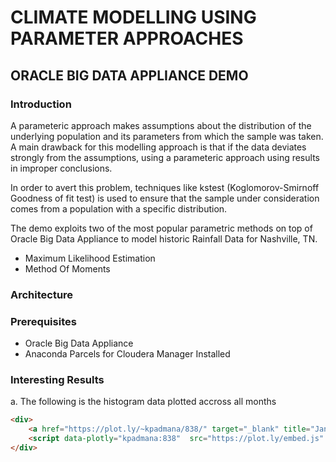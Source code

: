 # CLIMATE MODELLING USING PARAMETER APPROACHES 

## ORACLE BIG DATA APPLIANCE DEMO

### Introduction

A parameteric approach makes assumptions about the distribution of the underlying population and its parameters from which the sample was taken. A main drawback for this modelling approach is that if the data deviates strongly from the assumptions, using a parameteric approach using results in improper conclusions.

In order to avert this problem, techniques like kstest (Koglomorov-Smirnoff Goodness of fit test) is used to ensure that the sample under consideration comes from a population with a specific distribution.

The demo exploits two of the most popular parametric methods on top of Oracle Big Data Appliance to model historic Rainfall Data for Nashville, TN.

* Maximum Likelihood Estimation
* Method Of Moments

### Architecture

### Prerequisites

* Oracle Big Data Appliance
* Anaconda Parcels for Cloudera Manager Installed


### Interesting Results

a. The following is the histogram data plotted accross all months

```html
<div>
    <a href="https://plot.ly/~kpadmana/838/" target="_blank" title="Jan, Feb, Mar, Apr, May, Jun, Jul, Aug, Sep, Oct, Nov, Dec" style="display: block; text-align: center;"><img src="https://plot.ly/~kpadmana/838.png" alt="Jan, Feb, Mar, Apr, May, Jun, Jul, Aug, Sep, Oct, Nov, Dec" style="max-width: 100%;width: 1000px;"  width="1000" onerror="this.onerror=null;this.src='https://plot.ly/404.png';" /></a>
    <script data-plotly="kpadmana:838"  src="https://plot.ly/embed.js" async></script>
</div>
```
